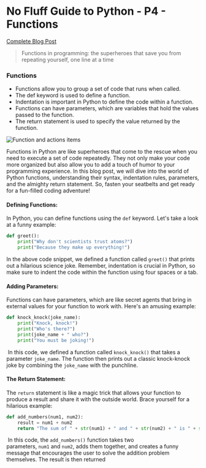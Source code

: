 # No Fluff Guide to Python - P4 - Functions

[Complete Blog Post](https://www.databasewithfun.com/2023/07/no-fluff-guide-to-python-p4-functions.html)
> Functions in programming: the superheroes that save you from repeating yourself, one line at a time

### **Functions**

-   Functions allow you to group a set of code that runs when called.
-   The def keyword is used to define a function.
-   Indentation is important in Python to define the code within a function.
-   Functions can have parameters, which are variables that hold the values passed to the function.
-   The return statement is used to specify the value returned by the function.

![Function and actions items](https://blogger.googleusercontent.com/img/b/R29vZ2xl/AVvXsEiQeOoWE9wOpOYbDI0prsg30gKFPtaq_23eWkURvZL9V6EXD2gDZEUPMr1C5W9zoPJBBeRZ60MHKtMUzxLiGanJmgQ_Nr9eZK_bevGTQtyHUc0nmmD4CaZlCOMFycinXnCyCBykR3Thogg5NvRx71yyCW9UvrIYad8ZCfl1CxZY8usQGTiuCTcsFWDZ1syl/s724/functions-databasewithfun.png)

Functions in Python are like superheroes that come to the rescue when you need to execute a set of code repeatedly. They not only make your code more organized but also allow you to add a touch of humor to your programming experience. In this blog post, we will dive into the world of Python functions, understanding their syntax, indentation rules, parameters, and the almighty return statement. So, fasten your seatbelts and get ready for a fun-filled coding adventure!

#### Defining Functions:

In Python, you can define functions using the `def` keyword. Let's take a look at a funny example:
```python
def greet():
    print("Why don't scientists trust atoms?")
    print("Because they make up everything!")
```

In the above code snippet, we defined a function called `greet()` that prints out a hilarious science joke. Remember, indentation is crucial in Python, so make sure to indent the code within the function using four spaces or a tab.

#### Adding Parameters:

Functions can have parameters, which are like secret agents that bring in external values for your function to work with. Here's an amusing example:
```python
def knock_knock(joke_name):
    print("Knock, knock!")
    print("Who's there?")
    print(joke_name + " who?")
    print("You must be joking!")
```

 In this code, we defined a function called `knock_knock()` that takes a parameter `joke_name`. The function then prints out a classic knock-knock joke by combining the `joke_name` with the punchline.

#### The Return Statement:

The `return` statement is like a magic trick that allows your function to produce a result and share it with the outside world. Brace yourself for a hilarious example:
```python
def add_numbers(num1, num2):
    result = num1 + num2
    return "The sum of " + str(num1) + " and " + str(num2) + " is " + str(result) + ". But I won't give you the answer directly. You must solve it yourself!"
```

 In this code, the `add_numbers()` function takes two parameters, `num1` and `num2`, adds them together, and creates a funny message that encourages the user to solve the addition problem themselves. The result is then returned
